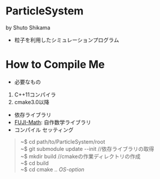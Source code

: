 # ParticleSystem
by Shuto Shikama

* 粒子を利用したシミュレーションプログラム

# How to Compile Me
* 必要なもの
 1. C++11コンパイラ
 2. cmake3.0以降
* 依存ライブラリ
 * [FUJI-Math](git@git.fj.ics.keio.ac.jp:shikama/FUJI-Math.git): 自作数学ライブラリ
* コンパイル セッティング
 > ~$ cd path/to/ParticleSystem/root   
 > ~$ git submodule update --init //依存ライブラリの取得  
 > ~$ mkdir build //cmakeの作業ディレクトリの作成  
 > ~$ cd build  
 > ~$ cd cmake .. *OS-option*  
